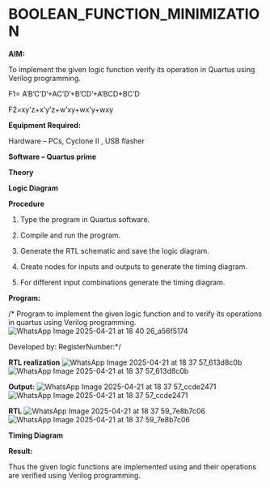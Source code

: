 # BOOLEAN_FUNCTION_MINIMIZATION

**AIM:**

To implement the given logic function verify its operation in Quartus using Verilog programming.

F1= A’B’C’D’+AC’D’+B’CD’+A’BCD+BC’D 

F2=xy’z+x’y’z+w’xy+wx’y+wxy

**Equipment Required:**

Hardware – PCs, Cyclone II , USB flasher

**Software – Quartus prime**

**Theory**

**Logic Diagram**

**Procedure**

1.	Type the program in Quartus software.

2.	Compile and run the program.

3.	Generate the RTL schematic and save the logic diagram.

4.	Create nodes for inputs and outputs to generate the timing diagram.

5.	For different input combinations generate the timing diagram.


**Program:**

/* Program to implement the given logic function and to verify its operations in quartus using Verilog programming.
![WhatsApp Image 2025-04-21 at 18 40 26_a56f5174](https://github.com/user-attachments/assets/dc52dbb9-a210-4ca8-ad3c-28e0dfced9d7)


Developed by: RegisterNumber:*/


**RTL realization**
![WhatsApp Image 2025-04-21 at 18 37 57_613d8c0b](https://github.com/user-attachments/assets/c355d875-a90a-4e47-8baf-6a28e6a60597)
![WhatsApp Image 2025-04-21 at 18 37 57_613d8c0b](https://github.com/user-attachments/assets/4497a8df-5f57-46ea-9ef7-291fced80712)


**Output:**
![WhatsApp Image 2025-04-21 at 18 37 57_ccde2471](https://github.com/user-attachments/assets/77030e19-6c80-4b28-8562-70cc3306cf6e)
![WhatsApp Image 2025-04-21 at 18 37 57_ccde2471](https://github.com/user-attachments/assets/75d956d3-8b6d-4384-9fa8-ccb47d65ad0a)

**RTL**
![WhatsApp Image 2025-04-21 at 18 37 59_7e8b7c06](https://github.com/user-attachments/assets/44aac0fa-dabf-414a-a3d0-d51751b7d369)
![WhatsApp Image 2025-04-21 at 18 37 59_7e8b7c06](https://github.com/user-attachments/assets/aefdd2bd-0056-45d7-a9f6-02519fc6aa7d)

**Timing Diagram**

**Result:**

Thus the given logic functions are implemented using and their operations are verified using Verilog programming.

